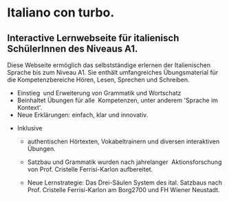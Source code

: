 <h1>Italiano con turbo.</h1>
<h2>Interactive Lernwebseite f&uuml;r italienisch Sch&uuml;lerInnen des Niveaus A1.</h2>
<p>Diese Webseite erm&ouml;glich das selbstst&auml;ndige erlernen der Italienischen Sprache bis zum Niveau A1. Sie enth&auml;lt umfangreiches &Uuml;bungsmaterial f&uuml;r die Kompetenzbereiche H&ouml;ren, Lesen, Sprechen und Schreiben.</p>
<ul>
<li>Einstieg&nbsp; und Erweiterung von Grammatik und Wortschatz</li>
<li>Beinhaltet &Uuml;bungen f&uuml;r alle&nbsp;&nbsp;Kompetenzen, unter anderem&nbsp;'Sprache im Kontext'.</li>
<li>Neue Erkl&auml;rungen: einfach, klar und innovativ.</li>
<li>
<p>Inklusive</p>
<ul>
<li>
<p>authentischen H&ouml;rtexten, Vokabeltrainern und diversen interaktiven &Uuml;bungen.</p>
</li>
<li>
<p>Satzbau und Grammatik wurden nach jahrelanger&nbsp; Aktionsforschung von Prof. Cristelle Ferrisi-Karlon aufbereitet.&nbsp;</p>
</li>
<li>
<p id="user_tw-target-text" class="tw-data-text tw-ta tw-text-small" dir="ltr"><span lang="de">Neue Lernstrategie: Das Drei-S&auml;ulen System des ital. Satzbaus nach Prof. Cristelle Ferrisi-Karlon am Borg2700 und FH Wiener Neustadt.</span></p>
</li>
</ul>
</li>
</ul>
